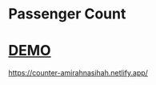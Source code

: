 # Passenger Count

# <a href="https://counter-amirahnasihah.netlify.app/" target="_blank">DEMO<a/>
https://counter-amirahnasihah.netlify.app/
